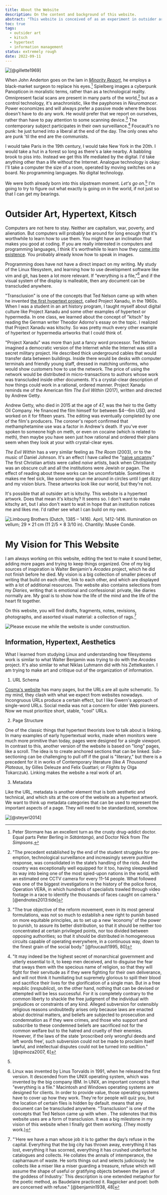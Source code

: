 ```yaml
---
title: About the Website
description: On the content and background of this website.
abstract: "This website is conceived of as an experiment in outsider art. The medium is hypertext. It begins with my writing and research environment; it includes the design and architecture of this website; and finally, the *website-as-a-work-of-art* includes a narrative section based on autofiction and the history of online writing. This page is 'meta-fictional' in the sense that it covers the technical and theoretical background informing the project. It also treats the political issues that motivate my interest in hypermedia and digital culture. Some of the relevant topics include: the avant-garde, outsider culture, and institutional critique. The ultimate objective of this website is to combine web design, information systems architecture, and literary form to create a new kind of book. At once memoir and socially-committed cultural critique."
toc: true
tags:
  - outsider art
  - kitsch
  - hypertext
  - information management
status: extremely rough
date: 2022-09-11
---
```


![[@gillette1969]](/assets/images/wipe_cycle.jpg)

When John Anderton goes on the lam in [*Minority Report*](https://letterboxd.com/theinvertedform/film/minority-report/reviews/), he employs a black-market surgeon to replace his eyes.[^1b] Spielberg images a cyberpunk Panopticon in moralistic terms, rather than as a technological reality. Omnipresent facial scans are present in many parts of the world,[^1c] but as a control technology, it's anachronistic, like the payphones in *Neuromancer*. Power economizes and will always prefer a passive mode where the boss doesn't have to do any work. He would prefer that we report on ourselves, rather than have to pay attention to some scanning device.[^1a] The contemporary subject participates in their own surveillance.[^1] Foucault's no punk: he just turned into a liberal at the end of the day. The only ones who are punk 'til the end are the communists.

[^1b]: Peter Stormare has an excellent turn as the crusty drug-addict doctor. Equal parts Peter Berling in *Sátántangó*, and Doctor Nick from *The Simpsons*.

[^1a]: "The true objective of the reform movement, even in its most general formulations, was not so much to establish a new right to punish based on more equitable principles, as to set up a new 'economy' of the power to punish, to assure its better distribution, so that it should be neither too concentrated at certain privileged points, nor too divided between opposing authorities; so that it should be distributed in homogeneous circuits capable of operating everywhere, in a continuous way, down to the finest grain of the social body." [@foucault1995, 80]

[^1]: "It may indeed be the highest secret of monarchical government and utterly essential to it, to keep men deceived, and to disguise the fear that sways them with the specious name of religion, so that they will fight for their servitude as if they were fighting for their own deliverance, and will not think it humiliating but supremely glorious to spill their blood and sacrifice their lives for the glorification of a single man. But in a free republic (*respublica*), on the other hand, nothing that can be devised or attempted will be less successful. For it is completely contrary to the common liberty to shackle the free judgment of the individual with prejudices or constraints of any kind. Alleged subversion for ostensibly religious reasons undoubtedly arises only because laws are enacted about doctrinal matters, and beliefs are subjected to prosecution and condemnation as if they were crimes, and those who support and subscribe to these condemned beliefs are sacrificed not for the common welfare but to the hatred and cruelty of their enemies. However, if the laws of the state ‘proscribed only wrongful deeds and left words free’, such subversion could not be made to proclaim itself lawful, and intellectual disputes could not be turned into sedition." [@spinoza2007, 6]

[^1c]: "The precedent established by the end of the student struggles for pre-emption, technological surveillance and increasingly severe punitive response, was consolidated in the state’s handling of the riots. And the country was exceptionally well equipped for it too, having sleepwalked its way into being one of the most spied-upon nations in the world, with an estimated one CCTV camera for every 11–14 people. What followed was one of the biggest investigations in the history of the police force, Operation VERA, in which hundreds of specialists trawled through video footage in a race to identify the thousands of faces caught on camera." [@endnotes2013:tide]

I would take Paris in the 19th century, I would take New York in the 20th. I would take a hut in a forest so long as there's a lake nearby. A babbling brook to piss into. Instead we get this life mediated by the digital. I'd take anything other than a life without the Internet. Analogue technology is okay: I'll take a computer the size of a room, operated by moving switches on a board. No programming languages. No digital technology.

We were both already born into this slipstream moment. *Let's go on*.[^beckett] I'm going to try to figure out what exactly is going on in the world, if not just so that I can get my bearings.

[^beckett]:

# Outsider Art, Hypertext, Kitsch

Computers are not here to stay. Neither are capitalism, war, poverty, and alienation. But computers will probably be around for long enough that it's worthwhile to learn how to use them. You might have an inclination that makes you good at coding. If you are really interested in computers and programming languages, I think it's worthwhile to learn how they [come into existence](https://www.goodreads.com/review/show/6980398475). You probably already know how to speak in images.

Programming does have not have a direct impact on my writing. My study of the Linux filesystem, and learning how to use development software like vim and git, has been a lot more relevant. If "everything is a file,"[^unix] and if the visual system of the display is malleable, then any document can be transcluded anywhere.

[^unix]: Linux was invented by Linus Torvalds in 1991, when he released the first version. It descended from the UNIX operating system, which was invented by the big company IBM. In UNIX, an important concept is that "everything is a file." Macintosh and Windows operating systems are designed for clients. In order to provide value, those operating systems have to cover up how they work. They're for people will quiz you, but the location of certain files is hidden by default. means that any document can be transcluded anywhere. "Transclusion" is one of the concepts that Ted Nelson came up with when . The sidenotes that this website uses are a form of transclusion. It was a big milestone in my vision of this website when I finally got them working. (They mostly work.)

"Transclusion" is one of the concepts that Ted Nelson came up with when he invented [the first hypertext project](https://www.youtube.com/watch?v=En_2T7KH6RA), called Project Xanadu, in the 1960s. When I was a student in an art history program, I taught myself about digital culture like Project Xanadu and some other examples of hypertext or hypermedia. In one class, we learned about the concept of "kitsch" by reading the German writer Theodor Adorno's essay on the topic. I realized that Project Xanadu was kitschy. So was pretty much every other example of hypertext or hypermedia artworks that I could think of.

"Project Xanadu" was more than just a fancy word processor. Ted Nelson imagined a democratic version of the Internet while the Internet was still a secret military project. He described thick underground cables that would transfer data between buildings. Inside there would be desks with computer terminals and friendly young staff, dressed in matching uniforms, who would show customers how to use the network. The price of using the network would be distributed in micro-transactions to authors whose work was transcluded inside other documents. It's a crystal-clear description of how things could work in a rational, ordered manner. Project Xanadu reminds me of the American film *The Evil Within* (2017), written and directed by Andrew Getty.

Andrew Getty, who died in 2015 at the age of 47, was the heir to the Getty Oil Company. He financed the film himself for between \$4--6m USD, and worked on it for fifteen years. The editing was eventually completed by one of the film's producers. The coroner's report confirmed that methamphetamine use was a factor in Andrew's death. If you've ever spoken to someone high on meth, or even on cocaine (which is related to meth), then maybe you have seen just how rational and ordered their plans seem when they look at your with crystal-clear eyes.

*The Evil Within* has a very similar feeling as *The Room* (2003), or to the music of Daniel Johnson. It's an effect I have called the "[naive uncanny](/naive-uncanny)." The first Christian artists were called *naive* artists, back when Christianity was an obscure cult and all the institutions were Jewish or pagan. The effect of reading about these works can be uncomfortable. Sometimes it makes me feel sick, like someone spun me around in circles until I get dizzy and my vision blurs. These artworks look like our world, but they're not.

It's possible that all outsider art is kitschy. This website is a hypertext artwork. Does that mean it's kitschy? It seems so. I don't want to make kitschy art, but I also don't want to wait in hope that an institution notices me and likes me. I'd rather see what I can build on my own.

![Limbourg Brothers (Dutch, 1385 – 1416). April, 1412-1416. Illumination on vellum; 29 × 21 cm (11 2/5 × 8 3/10 in). Chantilly: Musée Condé.](/assets/images/avril.jpg)

# My Vision for This Website

I am always working on this website, editing the text to make it sound better, adding more pages and trying to keep things organized. One of my big sources of inspiration is Walter Benjamin's *Arcades* project, which he did not finish before he died. My vision is a big collection of smaller pieces of writing that build on each other, link to each other, and which are displayed with a lot of additional resources. The website also contains selections from my *Diaries*, writing that is emotional and confessional: private, like diaries normally are. My goal is to show how the life of the mind and the life of the heart fit together.

On this website, you will find drafts, fragments, notes, revisions, photographs, and assorted visual material: a collection of rags.[^3]

![Please excuse me while the website is under construction.](/assets/images/construction.gif)

[^3]: "'Here we have a man whose job it is to gather the day’s refuse in the capital. Everything that the big city has thrown away, everything it has lost, everything it has scorned, everything it has crushed underfoot he catalogues and collects. He collates the annals of intemperance, the capharnaum of waste. He sorts things out and selects judiciously: he collects like a miser like a miser guarding a treasure, refuse which will assume the shape of useful or gratifying objects between the jaws of the goddess of Industry.' This description is one extended metaphor for the poetic method, as Baudelaire practiced it. Ragpicker and poet: both are concerned with refuse." [@benjamin1938, 48]

## Information, Hypertext, Aesthetics

What I learned from studying Linux and understanding how filesystems work is similar to what Walter Benjamin was trying to do with the *Arcades* project. It's also similar to what Niklas Luhmann did with his Zettelkasten. I am trying to make art and critique out of the organization of information.

1. URL Schema

[Cosma's website](http://bactra.org/) has many pages, but the URLs are all quite schematic. To my mind, they clash with what we expect from websites nowadays. Incongruous URLs produce a certain effect, but I like Gwern's approach of single-word URLs. Social media was not a concern for older Web pioneers. Now we must prioritize short, stable, "cool" URLs.

2. Page Structure

One of the classic things that hypertext theorists love to talk about is linking. In many examples of early hypertextual works, made when monitors were much more primitive than today, pages were designed for a single viewport. In contrast to this, another version of the website is based on "long" pages, like a scroll. The idea is to create anchored sections that can be linked. Sub-sectioning can be challenging to pull off if the goal is "literary," but there is a precedent for it in works of Contemporary literature (like *A Thousand Plateaus*, by Gilles Deleuze and Felix Guattari; or *Flights* by Olga Tokarczuk). Linking makes the website a real work of art.

3. Metadata

Like the URL, metadata is another element that is both aesthetic and technical, and which sits at the core of the website as a hypertext artwork. We want to think up metadata categories that can be used to represent the important aspects of a page. They will need to be standardized, somehow.

![[@steyerl2014]](/assets/images/steyerl2.jpg)
